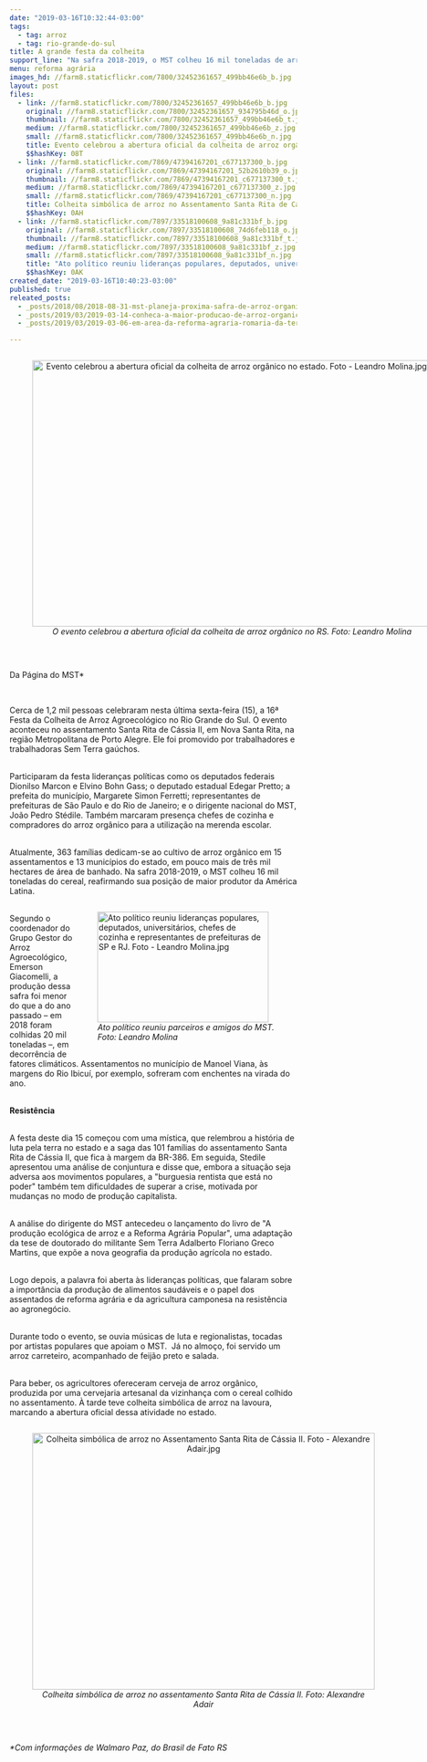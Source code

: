 ```yaml
---
date: "2019-03-16T10:32:44-03:00"
tags:
  - tag: arroz
  - tag: rio-grande-do-sul
title: A grande festa da colheita
support_line: "Na safra 2018-2019, o MST colheu 16 mil toneladas de arroz agroecológico, reafirmando sua posição de maior produtor da América Latina"
menu: reforma agrária
images_hd: //farm8.staticflickr.com/7800/32452361657_499bb46e6b_b.jpg
layout: post
files:
  - link: //farm8.staticflickr.com/7800/32452361657_499bb46e6b_b.jpg
    original: //farm8.staticflickr.com/7800/32452361657_934795b46d_o.jpg
    thumbnail: //farm8.staticflickr.com/7800/32452361657_499bb46e6b_t.jpg
    medium: //farm8.staticflickr.com/7800/32452361657_499bb46e6b_z.jpg
    small: //farm8.staticflickr.com/7800/32452361657_499bb46e6b_n.jpg
    title: Evento celebrou a abertura oficial da colheita de arroz orgânico no estado. Foto - Leandro Molina.jpg
    $$hashKey: 08T
  - link: //farm8.staticflickr.com/7869/47394167201_c677137300_b.jpg
    original: //farm8.staticflickr.com/7869/47394167201_52b2610b39_o.jpg
    thumbnail: //farm8.staticflickr.com/7869/47394167201_c677137300_t.jpg
    medium: //farm8.staticflickr.com/7869/47394167201_c677137300_z.jpg
    small: //farm8.staticflickr.com/7869/47394167201_c677137300_n.jpg
    title: Colheita simbólica de arroz no Assentamento Santa Rita de Cássia II. Foto - Alexandre Adair.jpg
    $$hashKey: 0AH
  - link: //farm8.staticflickr.com/7897/33518100608_9a81c331bf_b.jpg
    original: //farm8.staticflickr.com/7897/33518100608_74d6feb118_o.jpg
    thumbnail: //farm8.staticflickr.com/7897/33518100608_9a81c331bf_t.jpg
    medium: //farm8.staticflickr.com/7897/33518100608_9a81c331bf_z.jpg
    small: //farm8.staticflickr.com/7897/33518100608_9a81c331bf_n.jpg
    title: "Ato político reuniu lideranças populares, deputados, universitários, chefes de cozinha e representantes de prefeituras de SP e RJ. Foto - Leandro Molina.jpg"
    $$hashKey: 0AK
created_date: "2019-03-16T10:40:23-03:00"
published: true
releated_posts:
  - _posts/2018/08/2018-08-31-mst-planeja-proxima-safra-de-arroz-organico.md
  - _posts/2019/03/2019-03-14-conheca-a-maior-producao-de-arroz-organico-da-america-latina-do-mst.md
  - _posts/2019/03/2019-03-06-em-area-da-reforma-agraria-romaria-da-terra-evidencia-a-alimentacao-saudavel.md

---
```

<div style="text-align:center">
<figure class="image" style="display:inline-block"><img alt="Evento celebrou a abertura oficial da colheita de arroz orgânico no estado. Foto - Leandro Molina.jpg" height="467" src="//farm8.staticflickr.com/7800/32452361657_499bb46e6b_b.jpg" width="700" />
<figcaption><em>O evento celebrou a abertura oficial da colheita de arroz org&acirc;nico no RS. Foto: Leandro Molina</em></figcaption>
</figure>
</div>

<p>&nbsp;</p>

<p>Da P&aacute;gina do MST*</p>

<p>&nbsp;</p>

<p>Cerca de 1,2 mil pessoas celebraram nesta &uacute;ltima sexta-feira (15), a 16&ordf; Festa da Colheita de Arroz Agroecol&oacute;gico no Rio Grande do Sul. O evento aconteceu no assentamento Santa Rita de C&aacute;ssia II, em Nova Santa Rita, na regi&atilde;o Metropolitana de Porto Alegre. Ele foi promovido por trabalhadores e trabalhadoras Sem Terra ga&uacute;chos.&nbsp;</p>

<p><br />
Participaram da festa lideran&ccedil;as pol&iacute;ticas como os deputados federais Dionilso Marcon e Elvino Bohn Gass; o deputado estadual Edegar Pretto; a prefeita do munic&iacute;pio, Margarete Simon Ferretti; representantes de prefeituras de S&atilde;o Paulo e do Rio de Janeiro; e o dirigente nacional do MST, Jo&atilde;o Pedro St&eacute;dile. Tamb&eacute;m marcaram presen&ccedil;a chefes de cozinha e compradores do arroz org&acirc;nico para a utiliza&ccedil;&atilde;o na merenda escolar.</p>

<p><br />
Atualmente, 363 fam&iacute;lias dedicam-se ao cultivo de arroz org&acirc;nico em 15 assentamentos e 13 munic&iacute;pios do estado, em pouco mais de tr&ecirc;s mil hectares de &aacute;rea de banhado. Na safra 2018-2019, o MST colheu 16 mil toneladas do cereal, reafirmando sua posi&ccedil;&atilde;o de maior produtor da Am&eacute;rica Latina.</p>

<figure class="image" style="float:right"><img alt="Ato político reuniu lideranças populares, deputados, universitários, chefes de cozinha e representantes de prefeituras de SP e RJ. Foto - Leandro Molina.jpg" height="194" src="//farm8.staticflickr.com/7897/33518100608_9a81c331bf_b.jpg" width="300" />
<figcaption><em>Ato pol&iacute;tico reuniu parceiros e amigos do MST.<br />
Foto: Leandro Molina</em></figcaption>
</figure>

<p><br />
Segundo o coordenador do Grupo Gestor do Arroz Agroecol&oacute;gico, Emerson Giacomelli, a produ&ccedil;&atilde;o dessa safra foi menor do que a do ano passado &ndash; em 2018 foram colhidas 20 mil toneladas &ndash;, em decorr&ecirc;ncia de fatores clim&aacute;ticos. Assentamentos no munic&iacute;pio de Manoel Viana, &agrave;s margens do Rio Ibicu&iacute;, por exemplo, sofreram com enchentes na virada do ano.&nbsp;</p>

<p><br />
<strong>Resist&ecirc;ncia</strong></p>

<p><br />
A festa deste dia 15 come&ccedil;ou com uma m&iacute;stica, que relembrou a hist&oacute;ria de luta pela terra no estado e a saga das 101 fam&iacute;lias do assentamento Santa Rita de C&aacute;ssia II, que fica &agrave; margem da BR-386. Em seguida, Stedile apresentou uma an&aacute;lise de conjuntura e disse que, embora a situa&ccedil;&atilde;o seja adversa aos movimentos populares, a &quot;burguesia rentista que est&aacute; no poder&quot; tamb&eacute;m tem dificuldades de superar a crise, motivada por mudan&ccedil;as no modo de produ&ccedil;&atilde;o capitalista.</p>

<p><br />
A an&aacute;lise do dirigente do MST antecedeu o lan&ccedil;amento do livro de &quot;A produ&ccedil;&atilde;o ecol&oacute;gica de arroz e a Reforma Agr&aacute;ria Popular&quot;, uma adapta&ccedil;&atilde;o da tese de doutorado do militante Sem Terra Adalberto Floriano Greco Martins, que exp&otilde;e a nova geografia da produ&ccedil;&atilde;o agr&iacute;cola no estado.</p>

<p><br />
Logo depois, a palavra foi aberta &agrave;s lideran&ccedil;as pol&iacute;ticas, que falaram sobre a import&acirc;ncia da produ&ccedil;&atilde;o de alimentos saud&aacute;veis e o papel dos assentados de reforma agr&aacute;ria e da agricultura camponesa na resist&ecirc;ncia ao agroneg&oacute;cio.</p>

<p><br />
Durante todo o evento, se ouvia m&uacute;sicas de luta e regionalistas, tocadas por artistas populares que apoiam o MST.&nbsp; J&aacute; no almo&ccedil;o, foi servido um arroz carreteiro, acompanhado de feij&atilde;o preto e salada.</p>

<p><br />
Para beber, os agricultores ofereceram cerveja de arroz org&acirc;nico, produzida por uma cervejaria artesanal da vizinhan&ccedil;a com o cereal colhido no assentamento. &Agrave; tarde teve colheita simb&oacute;lica de arroz na lavoura, marcando a abertura oficial dessa atividade no estado.</p>

<div style="text-align:center">
<figure class="image" style="display:inline-block"><img alt="Colheita simbólica de arroz no Assentamento Santa Rita de Cássia II. Foto - Alexandre Adair.jpg" height="450" src="//farm8.staticflickr.com/7869/47394167201_c677137300_b.jpg" width="600" />
<figcaption><em>Colheita simb&oacute;lica de arroz no assentamento Santa Rita de C&aacute;ssia II. Foto: Alexandre Adair</em></figcaption>
</figure>
</div>

<p>&nbsp;</p>

<p><em>*Com informa&ccedil;&otilde;es de Walmaro Paz, do Brasil de Fato RS</em></p>
